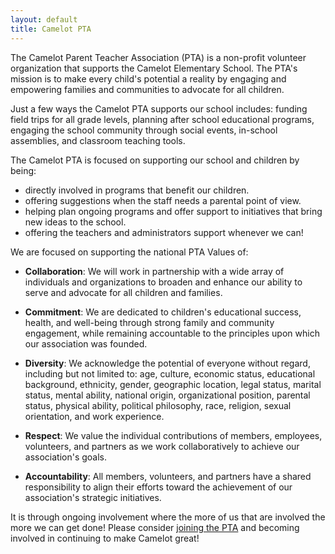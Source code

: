 ```yaml
---
layout: default
title: Camelot PTA
---
```


The Camelot Parent Teacher Association (PTA) is a non-profit volunteer organization that supports the Camelot Elementary School. The PTA's mission is to make every child's potential a reality by engaging and empowering families and communities to advocate for all children.

Just a few ways the Camelot PTA supports our school includes: funding field trips for all grade levels, planning after school educational programs, engaging the school community through social events, in-school assemblies, and classroom teaching tools.

The Camelot PTA is focused on supporting our school and children by being:

  * directly involved in programs that benefit our children.  
  * offering suggestions when the staff needs a parental point of view.
  * helping plan ongoing programs and offer support to initiatives that bring new ideas to the school.
  * offering the teachers and administrators support whenever we can!


We are focused on supporting the national PTA Values of: 

  * **Collaboration**: We will work in partnership with a wide array of individuals and organizations to broaden and enhance our ability to serve and advocate for all children and families.

  * **Commitment**: We are dedicated to children's educational success, health, and well-being through strong family and community engagement, while remaining accountable to the principles upon which our association was founded.

  * **Diversity**: We acknowledge the potential of everyone without regard, including but not limited to: age, culture, economic status, educational background, ethnicity, gender, geographic location, legal status, marital status, mental ability, national origin, organizational position, parental status, physical ability, political philosophy, race, religion, sexual orientation, and work experience.

  * **Respect**: We value the individual contributions of members, employees, volunteers, and partners as we work collaboratively to achieve our association's goals.

  * **Accountability**: All members, volunteers, and partners have a shared responsibility to align their efforts toward the achievement of our association's strategic initiatives.

It is through ongoing involvement where the more of us that are involved the more we can get done! Please consider [joining the PTA](/sign-up) and becoming involved in continuing to make Camelot great!
